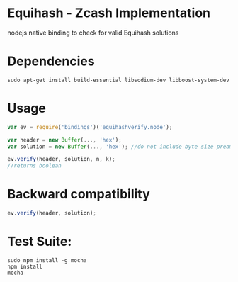 # Equihash - Zcash Implementation
nodejs native binding to check for valid Equihash solutions

# Dependencies
````
sudo apt-get install build-essential libsodium-dev libboost-system-dev
````

# Usage
````javascript
var ev = require('bindings')('equihashverify.node');

var header = new Buffer(..., 'hex');
var solution = new Buffer(..., 'hex'); //do not include byte size preamble "fd4005"

ev.verify(header, solution, n, k);
//returns boolean
````

# Backward compatibility
````javascript
ev.verify(header, solution);
````

# Test Suite:
````
sudo npm install -g mocha
npm install
mocha
````
